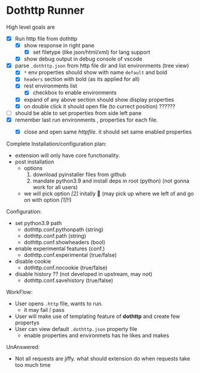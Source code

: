 # Dothttp Runner

High level goals are
- [x] Run http file from dothttp
  - [x] show response in right pane
    - [x] set filetype (like json/html/xml) for lang support
  - [x] show debug output in debug console of vscode
- [x] parse `.dothttp.json` from http file dir and list environments (tree view)
  - [x] `*` env properties should show with name `default` and bold
  - [x] `headers` section with bold (as its applied for all)
  - [x] rest environments list
    - [x] checkbox to enable environments
  - [x] expand of any above section should show display properties
  - [x] on double click it should open file (to currect position) ??????
- [ ] should be able to set properties from side left pane
- [x] remember last run environments , properties for each file.
  - [x] close and open same *httpfile*. it should set same enabled properties


Complete Installation/configuration plan:
  - extension will only have core functionality.
  - post installation
    - options
      1. download pyinstaller files from github
      2. mandate python3.9 and install deps in root (python) (not gonna work for all users)
    - we will pick option *[2]* initally 😤 (may pick up where we left of and go on with option *[1]*!!)

Configuration:
  - set python3.9 path 
    - dothttp.conf.pythonpath (string)
    - dothttp.conf.path (string)
    - dothttp.conf.showheaders (bool)
  - enable experimental features (conf.)
    - dothttp.conf.experimental (true/false)
  - disable cookie
    - dothttp.conf.nocookie (true/false)
  - disable history ?? (not developed in upstream, may not)
    - dothttp.conf.savehistory (true/false)

WorkFlow:
  - User opens `.http` file, wants to run.
    - it may fail / pass
  - User will make use of templating feature of **dothttp** and create few propertys
  - User can view default `.dothttp.json` property file
    - enable properties and environmets has he likes and makes 
 
UnAnswered:
  - Not all requests are jiffy. what should extension do when requests take too much time
